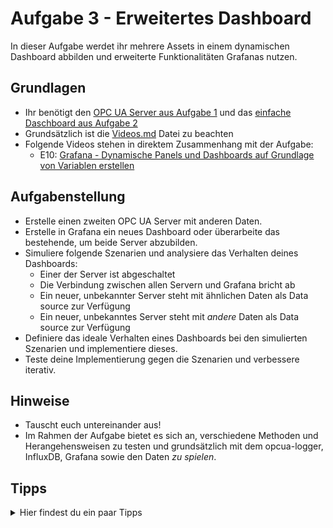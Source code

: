 # Aufgabe 3 - Erweitertes Dashboard
In dieser Aufgabe werdet ihr mehrere Assets in einem dynamischen Dashboard abbilden und erweiterte Funktionalitäten Grafanas nutzen.

## Grundlagen
* Ihr benötigt den [OPC UA Server aus Aufgabe 1](Aufgabe1.md) und das [einfache Daschboard aus Aufgabe 2](Aufgabe2.md)
* Grundsätzlich ist die [Videos.md](../Videos.md) Datei zu beachten
* Folgende Videos stehen in direktem Zusammenhang mit der Aufgabe:
  * E10: [Grafana - Dynamische Panels und Dashboards auf Grundlage von Variablen erstellen](https://www.youtube.com/watch?v=biAnjcLIkxc&list=PLzbl7wFtWqTR72ODjOUj5aEGsa4TxXYhy&index=11)
  
## Aufgabenstellung
* Erstelle einen zweiten OPC UA Server mit anderen Daten.
* Erstelle in Grafana ein neues Dashboard oder überarbeite das bestehende, um beide Server abzubilden.
* Simuliere folgende Szenarien und analysiere das Verhalten deines Dashboards:
  * Einer der Server ist abgeschaltet
  * Die Verbindung zwischen allen Servern und Grafana bricht ab
  * Ein neuer, unbekannter Server steht mit ähnlichen Daten als Data source zur Verfügung
  * Ein neuer, unbekanntes Server steht mit *andere* Daten als Data source zur Verfügung
* Definiere das ideale Verhalten eines Dashboards bei den simulierten Szenarien und implementiere dieses.
* Teste deine Implementierung gegen die Szenarien und verbessere iterativ.

## Hinweise
* Tauscht euch untereinander aus!
* Im Rahmen der Aufgabe bietet es sich an, verschiedene Methoden und Herangehensweisen zu testen und grundsätzlich mit dem opcua-logger, InfluxDB, Grafana sowie den Daten *zu spielen*.

## Tipps
<details>
  <summary>Hier findest du ein paar Tipps</summary>
  <ul>
    <li>Der zweite OPC UA Server kann aus einer Kopie des ersten Flows bestehen</li>
	<details>
      <summary>Noch ein Tipp</summary>
      <ul><li>Netzwerk Ports sowie Datenquellen der beiden OPC UA Server müssen unterschiedlich sein</li></ul>
    </details>
  </ul>
</details>
